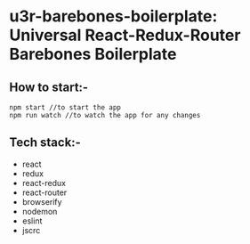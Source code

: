 # u3r-barebones-boilerplate: Universal React-Redux-Router Barebones Boilerplate

## How to start:-  
`npm start //to start the app`  
`npm run watch //to watch the app for any changes`

## Tech stack:-  
- react
- redux
- react-redux
- react-router
- browserify
- nodemon
- eslint
- jscrc

